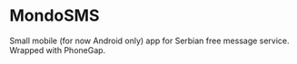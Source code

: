 MondoSMS
========

Small mobile (for now Android only) app for Serbian free message service. Wrapped with PhoneGap.
